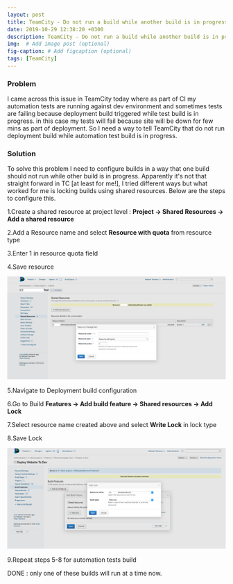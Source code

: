 ```yaml
---
layout: post
title: TeamCity - Do not run a build while another build is in progress 
date: 2019-10-29 12:38:20 +0300
description: TeamCity - Do not run a build while another build is in progress. # Add post description (optional)
img:  # Add image post (optional)
fig-caption: # Add figcaption (optional)
tags: [TeamCity]
---
```


### Problem
I came across this issue in TeamCity today where as part of CI my automation tests are running against dev environment and sometimes tests are failing because deployment build triggered while test build is in progress. in this case my tests will fail because site will be down for few mins as part of deployment. So I need a way to tell TeamCity that do not run deployment build while automation test build is in progress.   

### Solution
To solve this problem I need to configure builds in a way that one build should not run while other build is in progress. Apparently it's not that straight forward in TC [at least for me!], I tried different ways but what worked for me is locking builds using shared resources. Below are the steps to configure this.

1.Create a shared resource at project level : **Project -> Shared Resources -> Add a shared resource**

2.Add a Resource name and select **Resource with quota** from resource type 

3.Enter 1 in resource quota field 

4.Save resource 

![alt text](/assets/img/tc-save-resource.png)

5.Navigate to Deployment build configuration  

6.Go to Build **Features -> Add build feature -> Shared resources -> Add Lock** 

7.Select resource name created above and select **Write Lock** in lock type 

8.Save Lock

![alt text](/assets/img/tc-save-lock.png)

9.Repeat steps 5-8 for automation tests build 

DONE :  only one of these builds will run at a time now. 

 